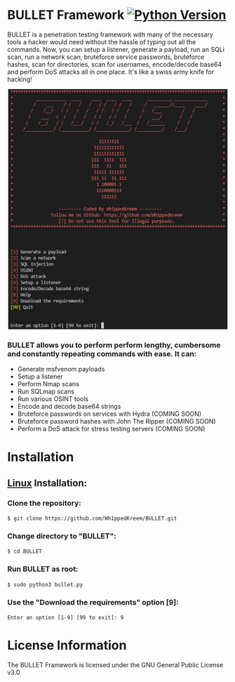 # **BULLET Framework** [![Python Version](https://img.shields.io/badge/Python-v3.11%2B-blue)](https://www.python.org/downloads/)

BULLET is a penetration testing framework with many of the necessary tools a hacker would need without the hassle of typing out all the commands. Now, you can setup a listener, generate a payload, run an SQLi scan, run a network scan, bruteforce service passwords, bruteforce hashes, scan for directories, scan for usernames, encode/decode base64 and perform DoS attacks all in one place. It's like a swiss army knife for hacking!

<p align="center">
  <img src="Images/bulletmainmenu.png" width="500px" alt="BULLET-Main-Menu" />
</p>

### BULLET allows you to perform perform lengthy, cumbersome and constantly repeating commands with ease. It can:
 - Generate msfvenom payloads
 - Setup a listener
 - Perform Nmap scans
 - Run SQLmap scans
 - Run various OSINT tools
 - Encode and decode base64 strings
 - Bruteforce passwords on services with Hydra (COMING SOON)
 - Bruteforce password hashes with John The Ripper (COMING SOON)
 - Perform a DoS attack for stress testing servers (COMING SOON)

# **Installation**

## **[Linux](https://wikipedia.org/wiki/Linux) Installation:**
### Clone the repository: 
```
$ git clone https://github.com/Wh1ppedKreem/BULLET.git
```
### Change directory to "BULLET": 
```
$ cd BULLET
```
### Run BULLET as root: 
```
$ sudo python3 bullet.py
```
### Use the "Download the requirements" option [9]: 
```
Enter an option [1-9] [99 to exit]: 9
```

# License Information
The BULLET Framework is licensed under the GNU General Public License v3.0
